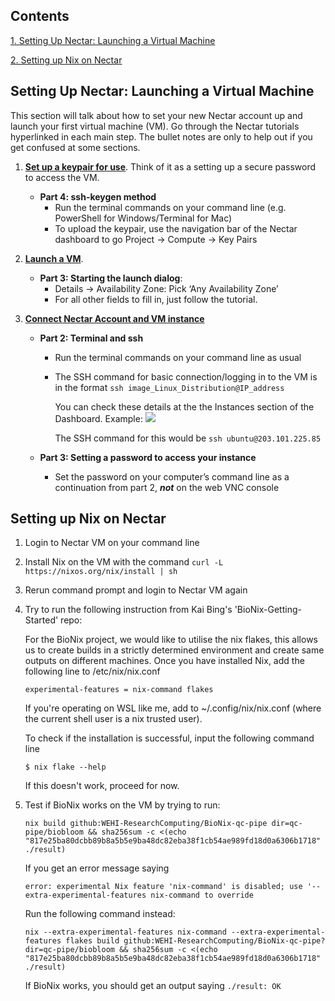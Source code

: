 ## Contents

[1. Setting Up Nectar: Launching a Virtual Machine](##Setting-Up-Nectar:-Launching-a-Virtual-Machine)

[2. Setting up Nix on Nectar](##Setting-up-Nix-on-Nectar)

## Setting Up Nectar: Launching a Virtual Machine

This section will talk about how to set your new Nectar account up and launch your first virtual machine (VM). Go through the Nectar tutorials hyperlinked in each main step. The bullet notes are only to help out if you get confused at some sections.

1. [**Set up a keypair for use**](https://tutorials.rc.nectar.org.au/keypairs/01-overview). Think of it as a setting up a secure password to access the VM.
    - **Part 4: ssh-keygen method**
        - Run the terminal commands on your command line (e.g. PowerShell for Windows/Terminal for Mac)
        - To upload the keypair, use the navigation bar of the Nectar dashboard to go Project → Compute → Key Pairs

2. [**Launch a VM**](https://tutorials.rc.nectar.org.au/launching-virtual-machines/01-overview). 
    - **Part 3: Starting the launch dialog**:
        - Details → Availability Zone: Pick ‘Any Availability Zone’
        - For all other fields to fill in, just follow the tutorial.

3. [**Connect Nectar Account and VM instance**](https://tutorials.rc.nectar.org.au/connecting/01-overview)
    - **Part 2: Terminal and ssh**
        - Run the terminal commands on your command line as usual
        - The SSH command for basic connection/logging in to the VM is in the format `ssh image_Linux_Distribution@IP_address`
            
            You can check these details at the the Instances section of the Dashboard. Example:
            ![](https://hackmd.io/_uploads/HJWPGQnY3.png)

            The SSH command for this would be `ssh ubuntu@203.101.225.85`
            
    - **Part 3: Setting a password to access your instance**
        - Set the password on your computer’s command line as a continuation from part 2, ***not*** on the web VNC console

## Setting up Nix on Nectar

1. Login to Nectar VM on your command line
2. Install Nix on the VM with the command `curl -L https://nixos.org/nix/install | sh`
3. Rerun command prompt and login to Nectar VM again
4. Try to run the following instruction from Kai Bing's 'BioNix-Getting-Started' repo:

    For the BioNix project, we would like to utilise the nix flakes, this allows us to create builds in a strictly determined environment and create same outputs on different machines. Once you have installed Nix, add the following line to /etc/nix/nix.conf

    `experimental-features = nix-command flakes`
    
    If you're operating on WSL like me, add to ~/.config/nix/nix.conf (where the current shell user is a nix trusted user).
    
    To check if the installation is successful, input the following command line
    
    `$ nix flake --help`
    
    If this doesn't work, proceed for now.
5. Test if BioNix works on the VM by trying to run:

    ```console
    nix build github:WEHI-ResearchComputing/BioNix-qc-pipe dir=qc-pipe/biobloom && sha256sum -c <(echo "817e25ba80dcbb89b8a5b5e9ba48dc82eba38f1cb54ae989fd18d0a6306b1718" ./result)
    ```

    If you get an error message saying

    ```console
    error: experimental Nix feature 'nix-command' is disabled; use '--extra-experimental-features nix-command to override
    ```
    
    Run the following command instead:
    
    ```console
    nix --extra-experimental-features nix-command --extra-experimental-features flakes build github:WEHI-ResearchComputing/BioNix-qc-pipe?dir=qc-pipe/biobloom && sha256sum -c <(echo "817e25ba80dcbb89b8a5b5e9ba48dc82eba38f1cb54ae989fd18d0a6306b1718" ./result)
    ```

    If BioNix works, you should get an output saying `./result: OK`